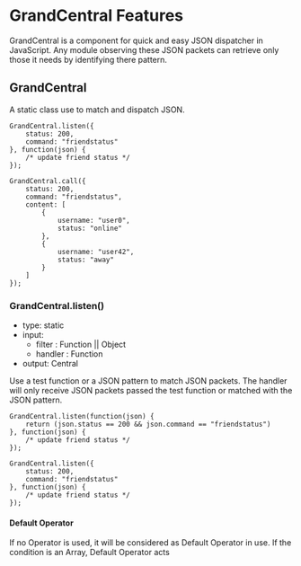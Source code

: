 # GrandCentral Features

GrandCentral is a component for quick and easy JSON dispatcher in JavaScript. Any module observing these JSON packets can retrieve only those it needs by identifying there pattern.

## GrandCentral

A static class use to match and dispatch JSON.

	GrandCentral.listen({
		status: 200,
		command: "friendstatus"
	}, function(json) {
		/* update friend status */
	});
	
	GrandCentral.call({
		status: 200,
		command: "friendstatus",
		content: [
			{
				username: "user0",
				status: "online"
			},
			{
				username: "user42",
				status: "away"
			}
		]
	});

### GrandCentral.listen()

* type: static
* input:
	* filter : Function || Object
	* handler : Function
* output: Central

Use a test function or a JSON pattern to match JSON packets. The handler will only receive JSON packets passed the test function or matched with the JSON pattern.

	GrandCentral.listen(function(json) {
		return (json.status == 200 && json.command == "friendstatus")
	}, function(json) {
		/* update friend status */
	});
	
	GrandCentral.listen({
		status: 200,
		command: "friendstatus"
	}, function(json) {
		/* update friend status */
	});

#### Default Operator

If no Operator is used, it will be considered as Default Operator in use. If the condition is an Array, Default Operator acts